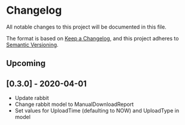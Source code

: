 # Changelog

All notable changes to this project will be documented in this file.

The format is based on [Keep a Changelog](https://keepachangelog.com/en/1.0.0/),
and this project adheres to [Semantic Versioning](https://semver.org/spec/v2.0.0.html).

## Upcoming


## [0.3.0] - 2020-04-01
- Update rabbit
- Change rabbit model to ManualDownloadReport
- Set values for UploadTime (defaulting to NOW) and UploadType in model